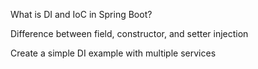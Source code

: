 What is DI and IoC in Spring Boot?

Difference between field, constructor, and setter injection

Create a simple DI example with multiple services
